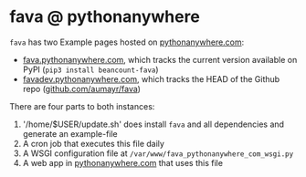# fava @ pythonanywhere

`fava` has two Example pages hosted on
[pythonanywhere.com](http://pythonanywhere.com):

- [fava.pythonanywhere.com](http://fava.pythonanywhere.com), which tracks the
  current version available on PyPI (`pip3 install beancount-fava`)
- [favadev.pythonanywhere.com](http://favadev.pythonanywhere.com), which
  tracks the HEAD of the Github repo
  ([github.com/aumayr/fava](http://github.com/aumayr/fava))

There are four parts to both instances:
1. '/home/$USER/update.sh' does install `fava` and all dependencies and
   generate an example-file
2. A cron job that executes this file daily
3. A WSGI configuration file at `/var/www/fava_pythonanywhere_com_wsgi.py`
4. A web app in [pythonanywhere.com](http://pythonanywhere.com) that uses this
   file

